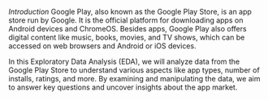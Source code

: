 *Introduction*
Google Play, also known as the Google Play Store, is an app store run by Google. It is the official platform for downloading apps on Android devices and ChromeOS. Besides apps, Google Play also offers digital content like music, books, movies, and TV shows, which can be accessed on web browsers and Android or iOS devices.

In this Exploratory Data Analysis (EDA), we will analyze data from the Google Play Store to understand various aspects like app types, number of installs, ratings, and more. By examining and manipulating the data, we aim to answer key questions and uncover insights about the app market.
